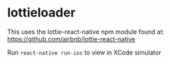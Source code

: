 # lottieloader

This uses the lottie-react-native npm module found at:
https://github.com/airbnb/lottie-react-native


Run `react-native run-ios` to view in XCode simulator